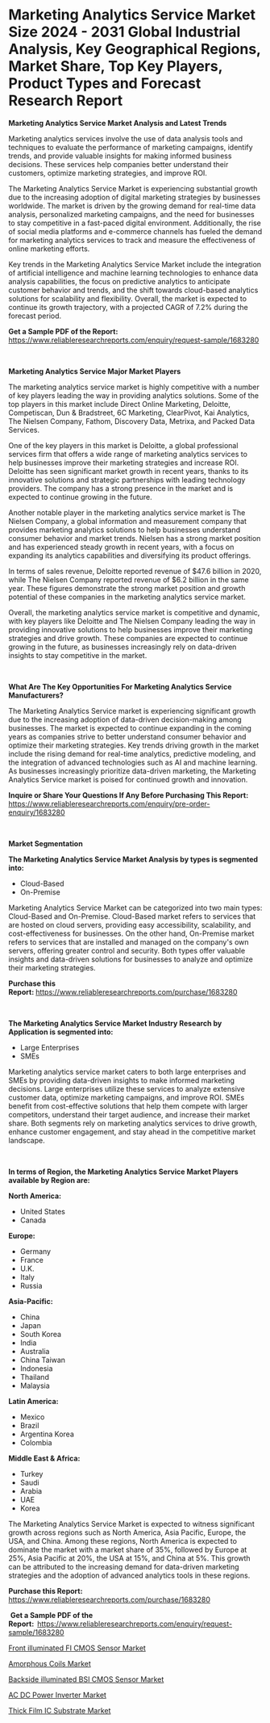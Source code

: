 <p><h1>Marketing Analytics Service Market Size 2024 - 2031 Global Industrial Analysis, Key Geographical Regions, Market Share, Top Key Players, Product Types and Forecast Research Report</h1></p><p><strong>Marketing Analytics Service Market Analysis and Latest Trends</strong></p>
<p><p>Marketing analytics services involve the use of data analysis tools and techniques to evaluate the performance of marketing campaigns, identify trends, and provide valuable insights for making informed business decisions. These services help companies better understand their customers, optimize marketing strategies, and improve ROI.</p><p>The Marketing Analytics Service Market is experiencing substantial growth due to the increasing adoption of digital marketing strategies by businesses worldwide. The market is driven by the growing demand for real-time data analysis, personalized marketing campaigns, and the need for businesses to stay competitive in a fast-paced digital environment. Additionally, the rise of social media platforms and e-commerce channels has fueled the demand for marketing analytics services to track and measure the effectiveness of online marketing efforts.</p><p>Key trends in the Marketing Analytics Service Market include the integration of artificial intelligence and machine learning technologies to enhance data analysis capabilities, the focus on predictive analytics to anticipate customer behavior and trends, and the shift towards cloud-based analytics solutions for scalability and flexibility. Overall, the market is expected to continue its growth trajectory, with a projected CAGR of 7.2% during the forecast period.</p></p>
<p><strong>Get a Sample PDF of the Report:&nbsp;</strong> <a href="https://www.reliableresearchreports.com/enquiry/request-sample/1683280">https://www.reliableresearchreports.com/enquiry/request-sample/1683280</a></p>
<p>&nbsp;</p>
<p><strong>Marketing Analytics Service Major Market Players</strong></p>
<p><p>The marketing analytics service market is highly competitive with a number of key players leading the way in providing analytics solutions. Some of the top players in this market include Direct Online Marketing, Deloitte, Competiscan, Dun & Bradstreet, 6C Marketing, ClearPivot, Kai Analytics, The Nielsen Company, Fathom, Discovery Data, Metrixa, and Packed Data Services.</p><p>One of the key players in this market is Deloitte, a global professional services firm that offers a wide range of marketing analytics services to help businesses improve their marketing strategies and increase ROI. Deloitte has seen significant market growth in recent years, thanks to its innovative solutions and strategic partnerships with leading technology providers. The company has a strong presence in the market and is expected to continue growing in the future.</p><p>Another notable player in the marketing analytics service market is The Nielsen Company, a global information and measurement company that provides marketing analytics solutions to help businesses understand consumer behavior and market trends. Nielsen has a strong market position and has experienced steady growth in recent years, with a focus on expanding its analytics capabilities and diversifying its product offerings.</p><p>In terms of sales revenue, Deloitte reported revenue of $47.6 billion in 2020, while The Nielsen Company reported revenue of $6.2 billion in the same year. These figures demonstrate the strong market position and growth potential of these companies in the marketing analytics service market.</p><p>Overall, the marketing analytics service market is competitive and dynamic, with key players like Deloitte and The Nielsen Company leading the way in providing innovative solutions to help businesses improve their marketing strategies and drive growth. These companies are expected to continue growing in the future, as businesses increasingly rely on data-driven insights to stay competitive in the market.</p></p>
<p>&nbsp;</p>
<p><strong>What Are The Key Opportunities For Marketing Analytics Service Manufacturers?</strong></p>
<p><p>The Marketing Analytics Service market is experiencing significant growth due to the increasing adoption of data-driven decision-making among businesses. The market is expected to continue expanding in the coming years as companies strive to better understand consumer behavior and optimize their marketing strategies. Key trends driving growth in the market include the rising demand for real-time analytics, predictive modeling, and the integration of advanced technologies such as AI and machine learning. As businesses increasingly prioritize data-driven marketing, the Marketing Analytics Service market is poised for continued growth and innovation.</p></p>
<p><strong>Inquire or Share Your Questions If Any Before Purchasing This Report:</strong> <a href="https://www.reliableresearchreports.com/enquiry/pre-order-enquiry/1683280">https://www.reliableresearchreports.com/enquiry/pre-order-enquiry/1683280</a></p>
<p>&nbsp;</p>
<p><strong>Market Segmentation</strong></p>
<p><strong>The Marketing Analytics Service Market Analysis by types is segmented into:</strong></p>
<p><ul><li>Cloud-Based</li><li>On-Premise</li></ul></p>
<p><p>Marketing Analytics Service Market can be categorized into two main types: Cloud-Based and On-Premise. Cloud-Based market refers to services that are hosted on cloud servers, providing easy accessibility, scalability, and cost-effectiveness for businesses. On the other hand, On-Premise market refers to services that are installed and managed on the company's own servers, offering greater control and security. Both types offer valuable insights and data-driven solutions for businesses to analyze and optimize their marketing strategies.</p></p>
<p><strong>Purchase this Report:&nbsp;</strong><a href="https://www.reliableresearchreports.com/purchase/1683280">https://www.reliableresearchreports.com/purchase/1683280</a></p>
<p>&nbsp;</p>
<p><strong>The Marketing Analytics Service Market Industry Research by Application is segmented into:</strong></p>
<p><ul><li>Large Enterprises</li><li>SMEs</li></ul></p>
<p><p>Marketing analytics service market caters to both large enterprises and SMEs by providing data-driven insights to make informed marketing decisions. Large enterprises utilize these services to analyze extensive customer data, optimize marketing campaigns, and improve ROI. SMEs benefit from cost-effective solutions that help them compete with larger competitors, understand their target audience, and increase their market share. Both segments rely on marketing analytics services to drive growth, enhance customer engagement, and stay ahead in the competitive market landscape.</p></p>
<p>&nbsp;</p>
<p><strong>In terms of Region, the Marketing Analytics Service Market Players available by Region are:</strong></p>
<p>
    <p> <strong> North America: </strong>
        <ul>
            <li>United States</li>
            <li>Canada</li>
        </ul>
        </p> 
    <p> <strong> Europe: </strong>
        <ul>
            <li>Germany</li>
            <li>France</li>
            <li>U.K.</li>
            <li>Italy</li>
            <li>Russia</li>
        </ul>
        </p> 
    <p> <strong> Asia-Pacific: </strong>
        <ul>
            <li>China</li>
            <li>Japan</li>
            <li>South Korea</li>
            <li>India</li>
            <li>Australia</li>
            <li>China Taiwan</li>
            <li>Indonesia</li>
            <li>Thailand</li>
            <li>Malaysia</li>
        </ul>
        </p> 
    <p> <strong> Latin America: </strong>
        <ul>
            <li>Mexico</li>
            <li>Brazil</li>
            <li>Argentina Korea</li>
            <li>Colombia</li>
        </ul>
        </p> 
    <p> <strong> Middle East & Africa: </strong>
        <ul>
            <li>Turkey</li>
            <li>Saudi</li>
            <li>Arabia</li>
            <li>UAE</li>
            <li>Korea</li>
        </ul>
    </p>
    </p>
<p><p>The Marketing Analytics Service Market is expected to witness significant growth across regions such as North America, Asia Pacific, Europe, the USA, and China. Among these regions, North America is expected to dominate the market with a market share of 35%, followed by Europe at 25%, Asia Pacific at 20%, the USA at 15%, and China at 5%. This growth can be attributed to the increasing demand for data-driven marketing strategies and the adoption of advanced analytics tools in these regions.</p></p>
<p><strong>Purchase this Report: </strong><a href="https://www.reliableresearchreports.com/purchase/1683280">https://www.reliableresearchreports.com/purchase/1683280</a></p>
<p>&nbsp;<strong>Get a Sample PDF of the Report:&nbsp;&nbsp;</strong><a href="https://www.reliableresearchreports.com/enquiry/request-sample/1683280">https://www.reliableresearchreports.com/enquiry/request-sample/1683280</a></p>
<p><strong></strong></p>
<p><p><a href="https://medium.com/@jakeferguson44521/front-illuminated-fi-cmos-sensor-market-analysis-and-sze-forecasted-for-period-from-2024-to-2031-2532a8073f99">Front illuminated FI CMOS Sensor Market</a></p><p><a href="https://medium.com/@jakeferguson44521/amorphous-coils-nbsp-market-focuses-on-market-share-size-and-projected-forecast-till-2031-23b8e0fdb10c">Amorphous Coils Market</a></p><p><a href="https://medium.com/@jakeferguson44521/backside-illuminated-bsi-cmos-sensor-market-trends-forecast-and-competitive-analysis-to-2031-7ae77b714f43">Backside illuminated BSI CMOS Sensor Market</a></p><p><a href="https://medium.com/@jakeferguson44521/ac-dc-power-inverter-market-competitive-analysis-market-trends-and-forecast-to-2031-0b32b473384b">AC DC Power Inverter Market</a></p><p><a href="https://medium.com/@lawrenceguerrero666/thick-film-ic-substrate-market-size-reveals-the-best-marketing-channels-in-global-industry-aec6d38ed9e8">Thick Film IC Substrate Market</a></p></p>